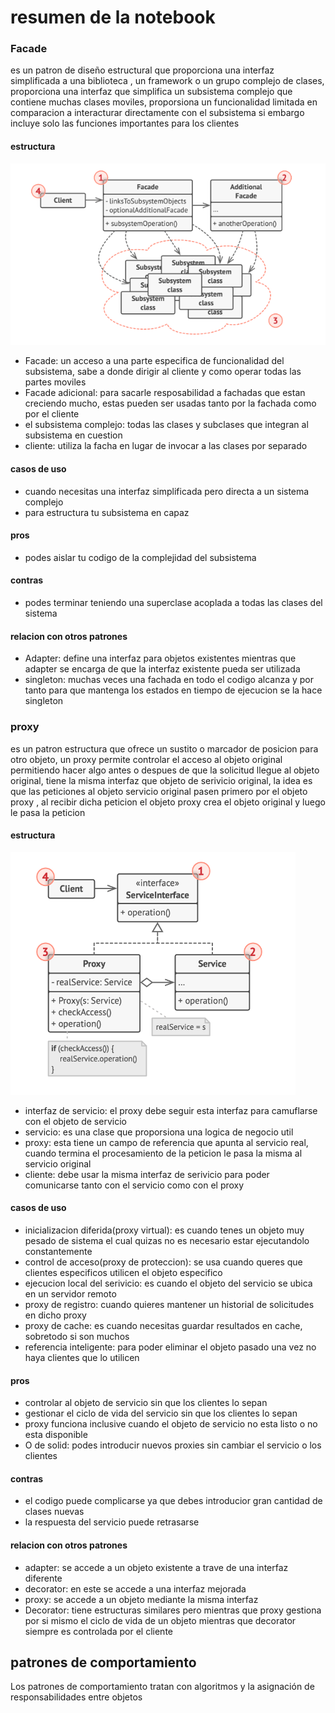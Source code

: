 # resumen de la notebook

### Facade

es un patron de diseño estructural que proporciona una interfaz simplificada a una biblioteca , un framework o un grupo complejo de clases, proporciona una interfaz que simplifica un subsistema complejo que contiene muchas clases moviles, proporsiona un funcionalidad limitada en comparacion a interacturar directamente con el subsistema si embargo incluye solo las funciones importantes para los clientes 

#### estructura 

![estructura de fachada](image-56.png)

- Facade: un acceso a una parte especifica de funcionalidad del subsistema, sabe a donde dirigir al cliente y como operar todas las partes moviles
- Facade adicional: para sacarle resposabilidad a fachadas que estan creciendo mucho,  estas pueden ser usadas tanto por la fachada como por el cliente
- el subsistema complejo: todas las clases y subclases que integran al subsistema en cuestion
- cliente: utiliza la facha en lugar de invocar a las clases por separado


#### casos de uso

- cuando necesitas una interfaz simplificada pero directa a un sistema complejo
- para estructura tu subsistema en capaz 

#### pros 

- podes aislar tu codigo de la complejidad del subsistema

#### contras

- podes terminar teniendo una superclase acoplada a todas las clases del sistema

#### relacion con otros patrones

- Adapter: define una interfaz para objetos existentes mientras que adapter se encarga de que la interfaz existente pueda ser utilizada
- singleton: muchas veces una fachada en todo el codigo alcanza y por tanto para que mantenga los estados en tiempo de ejecucion se la hace singleton

### proxy

es un patron estructura que ofrece un sustito o marcador de posicion para otro objeto, un proxy permite controlar el acceso al objeto original permitiendo hacer algo antes o despues de que la solicitud llegue al objeto original, tiene la misma interfaz que objeto de serivicio original, la idea es que las peticiones al objeto servicio original pasen primero por el objeto proxy , al recibir dicha peticion el objeto proxy crea el objeto original y luego le pasa la peticion

#### estructura

![estructura de proxy](image-57.png)

- interfaz de servicio: el proxy debe seguir esta interfaz para camuflarse con el objeto de servicio
- servicio: es una clase que proporsiona una logica de negocio util
- proxy: esta tiene un campo de referencia que apunta al servicio real, cuando termina el procesamiento de la peticion le pasa la misma al servicio original
- cliente: debe usar la misma interfaz de serivicio para poder comunicarse tanto con el servicio como con el proxy

#### casos de uso

- inicializacion diferida(proxy virtual): es cuando tenes un objeto muy pesado de sistema el cual quizas no es necesario estar ejecutandolo constantemente
- control de acceso(proxy de proteccion): se usa cuando queres que clientes especificos utilicen el objeto especifico 
- ejecucion local del serivicio: es cuando el objeto del servicio se ubica en un servidor remoto
- proxy de registro: cuando quieres mantener un historial de solicitudes en dicho proxy
- proxy de cache: es cuando necesitas guardar resultados en cache, sobretodo si son muchos
- referencia inteligente: para poder eliminar el objeto pasado una vez no haya clientes que lo utilicen

#### pros

- controlar al objeto de servicio sin que los clientes lo sepan
- gestionar el ciclo de vida del servicio sin que los clientes lo sepan
- proxy funciona inclusive cuando el objeto de servicio no esta listo o no esta disponible
- O de solid: podes introducir nuevos proxies sin cambiar el servicio o los clientes

#### contras

- el codigo puede complicarse ya que debes introducior gran cantidad de clases nuevas
- la respuesta del servicio puede retrasarse

#### relacion con otros patrones

- adapter: se accede a un objeto existente a trave de una interfaz diferente
- decorator: en este se accede a una interfaz mejorada
- proxy: se accede a un objeto mediante la misma interfaz
- Decorator: tiene estructuras similares pero mientras que proxy gestiona por si mismo el ciclo de vida de un objeto mientras que decorator siempre es controlada por el cliente


## patrones de comportamiento

Los patrones de comportamiento tratan con algoritmos y la asignación de responsabilidades entre objetos